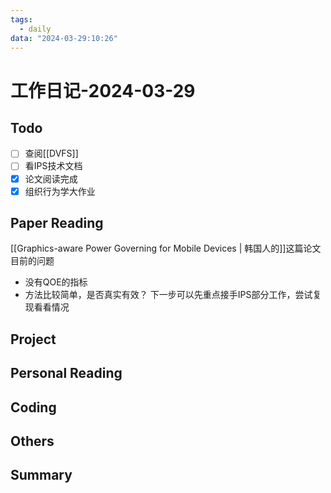 ```yaml
---
tags:
  - daily
data: "2024-03-29:10:26"
---
```

# 工作日记-2024-03-29
## Todo
- [ ] 查阅[[DVFS]]
- [ ] 看IPS技术文档
- [x] 论文阅读完成
- [x] 组织行为学大作业
## Paper Reading
[[Graphics-aware Power Governing for Mobile Devices | 韩国人的]]这篇论文目前的问题
- 没有QOE的指标
- 方法比较简单，是否真实有效？
下一步可以先重点接手IPS部分工作，尝试复现看看情况
## Project
## Personal Reading
## Coding
## Others
## Summary
